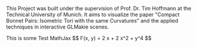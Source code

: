 This Project was built under the supervision of Prof. Dr. Tim Hoffmann at the Technical University of Munich. It aims to visualize the paper "Compact Bonnet Pairs: Isometric Tori with the same Curvatures" and the applied techniques in interactive GLMakie scenes.

This is some Test MathJax
\$\$
F(x, y) = 2 x + 2 x^2 + y^4
\$\$